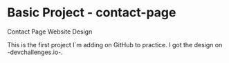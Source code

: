 # Basic Project - contact-page
Contact Page Website Design

This is the first project I`m adding on GitHub to practice. I got the design on -devchallenges.io-.

